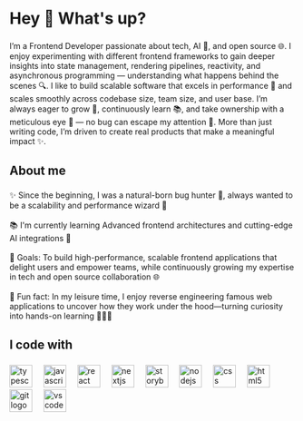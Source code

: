 <h1 align="left">Hey 👋 What's up?</h1>

###

<p align="left">I’m a Frontend Developer passionate about tech, AI 🤖, and open source 🌐. I enjoy experimenting with different frontend frameworks to gain deeper insights into state management, rendering pipelines, reactivity, and asynchronous programming — understanding what happens behind the scenes 🔍. I like to build scalable software that excels in performance 🚀 and scales smoothly across codebase size, team size, and user base. I’m always eager to grow 🌱, continuously learn 📚, and take ownership with a meticulous eye 👀 — no bug can escape my attention 🐞. More than just writing code, I’m driven to create real products that make a meaningful impact ✨.</p>

###

<h2 align="left">About me</h2>

###

<p align="left">✨ Since the beginning, I was a natural-born bug hunter 🐞, always wanted to be a scalability and performance wizard 🚀<br><br>📚 I'm currently learning Advanced frontend architectures and cutting-edge AI integrations 🤖<br><br>🎯 Goals: To build high-performance, scalable frontend applications that delight users and empower teams, while continuously growing my expertise in tech and open source collaboration 🌐<br><br>🎲 Fun fact: In my leisure time, I enjoy reverse engineering famous web applications to uncover how they work under the hood—turning curiosity into hands-on learning 🕵️‍♂️🔧</p>

###

<h2 align="left">I code with</h2>

###

<div align="left">
  <img src="https://cdn.jsdelivr.net/gh/devicons/devicon/icons/typescript/typescript-original.svg" height="40" alt="typescript logo"  />
  <img width="12" />
  <img src="https://cdn.jsdelivr.net/gh/devicons/devicon/icons/javascript/javascript-original.svg" height="40" alt="javascript logo"  />
  <img width="12" />
  <img src="https://cdn.jsdelivr.net/gh/devicons/devicon/icons/react/react-original.svg" height="40" alt="react logo"  />
  <img width="12" />
  <img src="https://cdn.jsdelivr.net/gh/devicons/devicon/icons/nextjs/nextjs-original.svg" height="40" alt="nextjs logo"  />
  <img width="12" />
  <img src="https://cdn.jsdelivr.net/gh/devicons/devicon/icons/storybook/storybook-original.svg" height="40" alt="storybook logo"  />
  <img width="12" />
  <img src="https://cdn.jsdelivr.net/gh/devicons/devicon/icons/nodejs/nodejs-original.svg" height="40" alt="nodejs logo"  />
  <img width="12" />
  <img src="https://cdn.jsdelivr.net/gh/devicons/devicon/icons/css3/css3-original.svg" height="40" alt="css logo"  />
  <img width="12" />
  <img src="https://cdn.jsdelivr.net/gh/devicons/devicon/icons/html5/html5-original.svg" height="40" alt="html5 logo"  />
  <img width="12" />
  <img src="https://cdn.jsdelivr.net/gh/devicons/devicon/icons/git/git-original.svg" height="40" alt="git logo"  />
  <img width="12" />
  <img src="https://cdn.jsdelivr.net/gh/devicons/devicon/icons/vscode/vscode-original.svg" height="40" alt="vscode logo"  />
</div>

###
